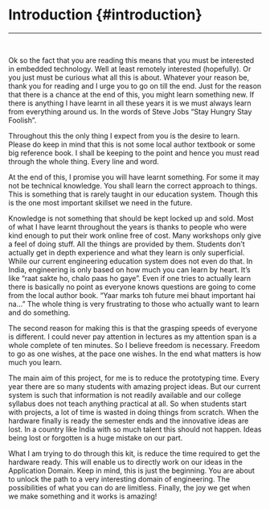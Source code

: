 # Introduction {#introduction}

------------------------------

<br/>


Ok so the fact that you are reading this means that you must be interested in embedded technology. Well at least remotely interested \(hopefully\). Or you just must be curious what all this is about. Whatever your reason be, thank you for reading and I urge you to go on till the end. Just for the reason that there is a chance at the end of this, you might learn something new. If there is anything I have learnt in all these years it is we must always learn from everything around us. In the words of Steve Jobs “Stay Hungry Stay Foolish”.

Throughout this the only thing I expect from you is the desire to learn. Please do keep in mind that this is not some local author textbook or some big reference book. I shall be keeping to the point and hence you must read through the whole thing. Every line and word.

At the end of this, I promise you will have learnt something. For some it may not be technical knowledge. You shall learn the correct approach to things. This is something that is rarely taught in our education system. Though this is the one most important skillset we need in the future.

Knowledge is not something that should be kept locked up and sold. Most of what I have learnt throughout the years is thanks to people who were kind enough to put their work online free of cost. Many workshops only give a feel of doing stuff. All the things are provided by them. Students don’t actually get in depth experience and what they learn is only superficial. While our current engineering education system does not even do that. In India, engineering is only based on how much you can learn by heart. It’s like “raat sakte ho, chalo paas ho gaye”. Even if one tries to actually learn there is basically no point as everyone knows questions are going to come from the local author book. “Yaar marks toh future mei bhaut important hai na...” The whole thing is very frustrating to those who actually want to learn and do something.

The second reason for making this is that the grasping speeds of everyone is different. I could never pay attention in lectures as my attention span is a whole complete of ten minutes. So I believe freedom is necessary. Freedom to go as one wishes, at the pace one wishes. In the end what matters is how much you learn.

The main aim of this project, for me is to reduce the prototyping time. Every year there are so many students with amazing project ideas. But our current system is such that information is not readily available and our college syllabus does not teach anything practical at all. So when students start with projects, a lot of time is wasted in doing things from scratch. When the hardware finally is ready the semester ends and the innovative ideas are lost. In a country like India with so much talent this should not happen. Ideas being lost or forgotten is a huge mistake on our part.

What I am trying to do through this kit, is reduce the time required to get the hardware ready. This will enable us to directly work on our ideas in the Application Domain. Keep in mind, this is just the beginning. You are about to unlock the path to a very interesting domain of engineering. The possibilities of what you can do are limitless. Finally, the joy we get when we make something and it works is amazing!
